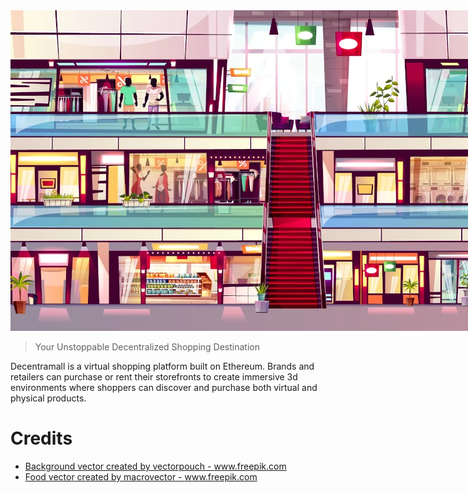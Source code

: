 <div align="center">
    <img style="max-width: 900px" src="welcome.webp">
</div>


> Your Unstoppable Decentralized Shopping Destination

Decentramall is a virtual shopping platform built on Ethereum. Brands and retailers can purchase or rent their storefronts to create immersive 3d environments where shoppers can discover and purchase both virtual and physical products.

# Credits

* <a href="https://www.freepik.com/free-photos-vectors/background">Background vector created by vectorpouch - www.freepik.com</a><br/>
* <a href="https://www.freepik.com/free-photos-vectors/food">Food vector created by macrovector - www.freepik.com</a>
